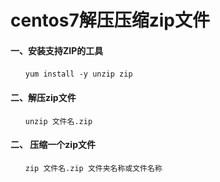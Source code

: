 # centos7解压压缩zip文件
#### 一、安装支持ZIP的工具
```
　　yum install -y unzip zip
```
#### 二、解压zip文件
```
　　unzip 文件名.zip
```
#### 二、 压缩一个zip文件
```
　　zip 文件名.zip 文件夹名称或文件名称
```